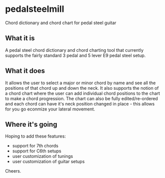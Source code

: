 # pedalsteelmill
Chord dictionary and chord chart for pedal steel guitar

## What it is
A pedal steel chord dictionary and chord charting tool that currently supports the fairly standard 
3 pedal and 5 lever E9 pedal steel setup.

## What it does
It allows the user to select a major or minor chord by name and see all the positions of that chord up and down the neck.
It also supports the notion of a chord chart where the user can add individual chord positions
to the chart to make a chord progression.  The chart can also be fully edited/re-ordered and
each chord can have it's neck position changed in place - this allows for you go econmize your lateral movement.

## Where it's going
Hoping to add these features:
- support for 7th chords
- support for C6th setups
- user customization of tunings
- user customization of guitar setups

Cheers.
